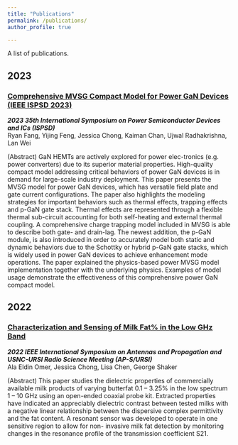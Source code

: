 ```yaml
---
title: "Publications"
permalink: /publications/
author_profile: true

---
```


A list of publications.

## 2023

### [Comprehensive MVSG Compact Model for Power GaN Devices (IEEE ISPSD 2023)](https://ieeexplore-ieee-org.proxy.lib.uwaterloo.ca/document/10147658)
***2023 35th International Symposium on Power Semiconductor Devices and ICs (ISPSD)*** <br />
Ryan Fang, Yijing Feng, Jessica Chong, Kaiman Chan, Ujwal Radhakrishna, Lan Wei

(Abstract)  GaN HEMTs are actively explored for power elec-tronics (e.g. power converters) due to its superior material properties. High-quality compact model addressing critical behaviors of power GaN devices is in demand for large-scale industry deployment. This paper presents the MVSG model for power GaN devices, which has versatile field plate and gate current configurations. The paper also highlights the modeling strategies for important behaviors such as thermal effects, trapping effects and p-GaN gate stack. Thermal effects are represented through a flexible thermal sub-circuit accounting for both self-heating and external thermal coupling. A comprehensive charge trapping model included in MVSG is able to describe both gate- and drain-lag. The newest addition, the p-GaN module, is also introduced in order to accurately model both static and dynamic behaviors due to the Schottky or hybrid p-GaN gate stacks, which is widely used in power GaN devices to achieve enhancement mode operations. The paper explained the physics-based power MVSG model implementation together with the underlying physics. Examples of model usage demonstrate the effectiveness of this comprehensive power GaN compact model.

## 2022

### [Characterization and Sensing of Milk Fat% in the Low GHz Band](https://ieeexplore-ieee-org.proxy.lib.uwaterloo.ca/document/9886211)
***2022 IEEE International Symposium on Antennas and Propagation and USNC-URSI Radio Science Meeting (AP-S/URSI)*** <br/>
Ala Eldin Omer, Jessica Chong, Lisa Chen, George Shaker

(Abstract) This paper studies the dielectric properties of commercially available milk products of varying butterfat 0.1 – 3.25% in the low spectrum 1 – 10 GHz using an open-ended coaxial probe kit. Extracted properties have indicated an appreciably dielectric contrast between tested milks with a negative linear relationship between the dispersive complex permittivity and the fat content. A resonant sensor was developed to operate in one sensitive region to allow for non- invasive milk fat detection by monitoring changes in the resonance profile of the transmission coefficient S21.
